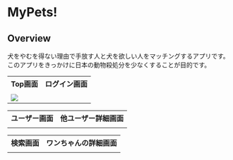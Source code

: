 <h1>MyPets!</h1>

<h2>Overview</h2>

<p>犬をやむを得ない理由で手放す人と犬を欲しい人をマッチングするアプリです。<br/>
このアプリをきっかけに日本の動物殺処分を少なくすることが目的です。
</p>

<table>
<tr>
<th>Top画面</th>
<th>ログイン画面</th>
<!-- <th>ユーザー画面</th>
<th>他ユーザー詳細画面</th>
<th>検索画面</th>
<th>ワンちゃんの詳細画面</th> -->

</tr>

<tr>
<td><img　src="/Top画面 .png"></td>
</tr>

<tr>
<td><img src="/publi/"></td>
</tr>

</table>

<table>
<tr>
<th>ユーザー画面</th>
<th>他ユーザー詳細画面</th>

</tr>
<tr>
<td><img></td>
<td><img></td>
</tr>

</table>
<table>
<tr>

<th>検索画面</th>
<th>ワンちゃんの詳細画面</th>
</tr>

<tr>

<td><img></td>
<td><img></td>
</tr>
</table>
